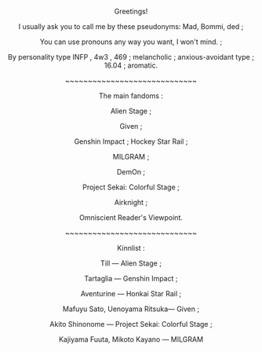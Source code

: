 
<p align="center">
Greetings! 
<p align="center">
I usually ask you to call me by these pseudonyms: Mad, Bommi, ded ;
<p align="center">
You can use pronouns any way you want, I won't mind. ;
<p align="center">
By personality type INFP , 4w3 , 469 ; melancholic ; anxious-avoidant type ; 16.04 ; aromatic.
<p align="center">
~~~~~~~~~~~~~~~~~~~~~~~~~~~~~
<p align="center">
The main fandoms :
 
<p align="center">
Alien Stage ;
<p align="center">
Given ;
<p align="center">
Genshin Impact ; Hockey Star Rail ;
<p align="center">
MILGRAM ;
<p align="center">
DemOn ;
<p align="center">
Project Sekai: Colorful Stage ;
<p align="center">
Airknight ;
<p align="center">
Omniscient Reader's Viewpoint.
 <p align="center">
~~~~~~~~~~~~~~~~~~~~~~~~~~~~~
<p align="center">
Kinnlist :
 
<p align="center">
Till — Alien Stage ;
<p align="center">
<p align="center"> 
Tartaglia — Genshin Impact  ;
<p align="center">
Aventurine — Honkai Star Rail ;
<p align="center">
Mafuyu Sato, Uenoyama Ritsuka— Given ;
<p align="center">
<p align="center">
Akito Shinonome — Project Sekai: Colorful Stage ;
<p align="center">
Kajiyama Fuuta, Mikoto Kayano — MILGRAM
